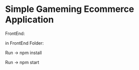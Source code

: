 # Simple Gameming Ecommerce Application

FrontEnd:

in FrontEnd Folder:

Run -> npm install

Run -> npm start

